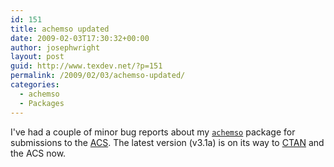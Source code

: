 ```yaml
---
id: 151
title: achemso updated
date: 2009-02-03T17:30:32+00:00
author: josephwright
layout: post
guid: http://www.texdev.net/?p=151
permalink: /2009/02/03/achemso-updated/
categories:
  - achemso
  - Packages
---
```

I've had a couple of minor bug reports about my [`achemso`](https://ctan.org/pkg/achemso) package for submissions to the [ACS](http://pubs.acs.org). The latest version (v3.1a) is on its way to [CTAN](https://www.ctan.org) and the ACS now.

